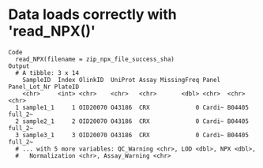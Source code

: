 # Data loads correctly with 'read_NPX()'

    Code
      read_NPX(filename = zip_npx_file_success_sha)
    Output
      # A tibble: 3 x 14
        SampleID  Index OlinkID  UniProt Assay MissingFreq Panel  Panel_Lot_Nr PlateID
        <chr>     <int> <chr>    <chr>   <chr>       <dbl> <chr>  <chr>        <chr>  
      1 sample1_1     1 OID20070 O43186  CRX             0 Cardi~ B04405       full_2~
      2 sample2_1     2 OID20070 O43186  CRX             0 Cardi~ B04405       full_2~
      3 sample3_1     3 OID20070 O43186  CRX             0 Cardi~ B04405       full_2~
      # ... with 5 more variables: QC_Warning <chr>, LOD <dbl>, NPX <dbl>,
      #   Normalization <chr>, Assay_Warning <chr>

